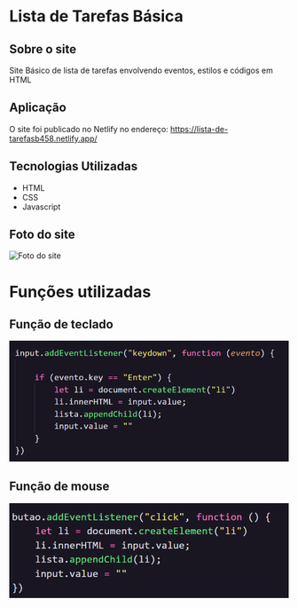 # Lista de Tarefas Básica

## Sobre o site

Site Básico de lista de tarefas envolvendo eventos, estilos e códigos em HTML

## Aplicação
O site foi publicado no Netlify no endereço:
https://lista-de-tarefasb458.netlify.app/

## Tecnologias Utilizadas
- HTML
- CSS
- Javascript

## Foto do site

![Foto do site](https://github.com/valdirsantos714/Lista-de-Tarefas-Basica/blob/main/assets/Print%20da%20tela%20do%20site.PNG)

# Funções utilizadas
## Função de teclado
![Foto da função de teclado](https://github.com/valdirsantos714/Lista-de-Tarefas-Basica/blob/main/assets/fun%C3%A7%C3%A3o%20de%20teclar%20enter.PNG)

## Função de mouse
![Foto da função de mouse](https://github.com/valdirsantos714/Lista-de-Tarefas-Basica/blob/main/assets/fun%C3%A7%C3%A3o%20de%20clicar%20em%20adicionar.PNG)
